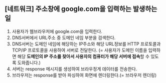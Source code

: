 ## [네트워크] 주소창에 google.com을 입력하는 발생하는 일

1. 사용자가 웹브라우저에 google.com을 입력한다.
2. DNS서버에서 URL주소 중 도메인 네임 부분을 검색한다.
3. DNS서버는 도메인 네임에 해당하는 IP주소와 해당 URL정보를 HTTP 프로토콜과 TCP/IP 프로토콜을 사용하여 서버로 전달한다.
(= 사용자가 도메인 이름을 입력하면 해당 **도메인의 IP 주소를 찾아서 사용자의 컴퓨터가 해당 서버에 접속**할 수 있도록 도와줍니다.)
4. 서버는 response 메시지를 생성하여 브라우정게 데이터를 전송한다.
5. 브라우저는 response를 받아 파싱하여 화면에 렌더링한다.(= 브라우저 렌더링)
